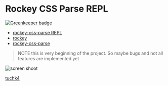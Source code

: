 # Rockey CSS Parse REPL

[![Greenkeeper badge](https://badges.greenkeeper.io/tuchk4/rockey-css-parse-repl.svg)](https://greenkeeper.io/)

* [rockey-css-parse REPL](https://tuchk4.github.io/rockey-css-parse-repl/)
* [rockey](https://github.com/tuchk4/rockey)
* [rockey-css-parse](https://github.com/tuchk4/rockey/tree/master/packages/rockey-css-parse)

> NOTE this is very beginning of the project. So maybe bugs and not all features are implemented yet

![screen shoot](https://monosnap.com/file/WtRSUCqP8InKrogSA7gTlO2NkFIySw.png)


[tuchk4](https://twitter.com/tuchk4)
